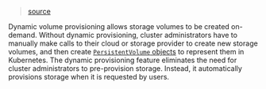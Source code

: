 > [source](https://kubernetes.io/docs/concepts/storage/dynamic-provisioning/)

Dynamic volume provisioning allows storage volumes to be created on-demand. Without dynamic provisioning, cluster administrators have to manually make calls to their cloud or storage provider to create new storage volumes, and then create [`PersistentVolume` objects](https://kubernetes.io/docs/concepts/storage/persistent-volumes/) to represent them in Kubernetes. The dynamic provisioning feature eliminates the need for cluster administrators to pre-provision storage. Instead, it automatically provisions storage when it is requested by users.